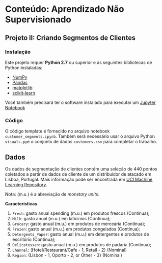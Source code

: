 # Conteúdo: Aprendizado Não Supervisionado
## Projeto II: Criando Segmentos de Clientes

### Instalação

Este projeto requer **Python 2.7** ou superior e as seguintes bibliotecas de Python instaladas:

- [NumPy](http://www.numpy.org/)
- [Pandas](http://pandas.pydata.org)
- [matplotlib](http://matplotlib.org/)
- [scikit-learn](http://scikit-learn.org/stable/)

Você também precisará ter o software instalado para executar um [Jupyter Notebook](http://ipython.org/notebook.html)

### Código

O código template é fornecido no arquivo notebook `customer_segments.ipynb`. Também será necessário usar o arquivo Python `visuals.py`e o conjunto de dados `customers.csv` para completar o trabalho.

## Dados

Os dados de segmentação de clientes contém uma seleção de 440 pontos coletados a partir de dados de cliente de um distribuidor de atacado em Lisboa, Portugal. Mais informação pode ser encontrada em [UCI Machine Learning Repository](https://archive.ics.uci.edu/ml/datasets/Wholesale+customers).

Nota: (m.u.) é a abreviação de *monetary units*.

**Características**
1) `Fresh`: gasto anual spending (m.u.) em produtos frescos (Contínua); 
2) `Milk`: gasto anual (m.u.) em laticínios (Contínua); 
3) `Grocery`: gasto anual (m.u.) em produtos de mercearia (Contínua); 
4) `Frozen`: gasto anual (m.u.) em produtos congelados (Contínua);
5) `Detergents_Paper`: gasto anual (m.u.) em detergentes e produtos de escritório (Contínua);
6) `Delicatessen`: gasto anual (m.u.) em produtos de padaria (Contínua); 
7) `Channel`: {Hotel/Restaurant/Cafe - 1, Retail - 2} (Nominal)
8) `Region`: {Lisbon - 1, Oporto - 2, or Other - 3} (Nominal) 

